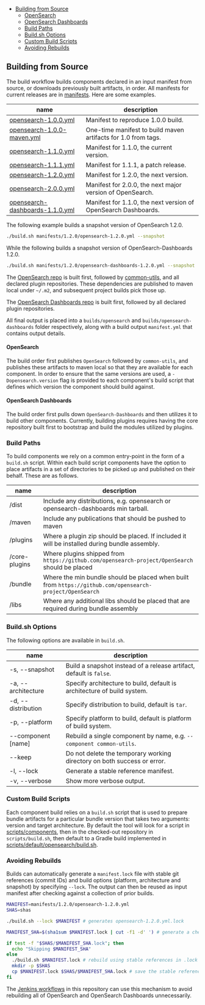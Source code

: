 - [Building from Source](#building-from-source)
    - [OpenSearch](#opensearch)
    - [OpenSearch Dashboards](#opensearch-dashboards)
  - [Build Paths](#build-paths)
  - [Build.sh Options](#buildsh-options)
  - [Custom Build Scripts](#custom-build-scripts)
  - [Avoiding Rebuilds](#avoiding-rebuilds)

## Building from Source

The build workflow builds components declared in an input manifest from source, or downloads previously built artifacts, in order. All manifests for current releases are in [manifests](../../manifests). Here are some examples.

| name                                                                                 | description                                                    |
|--------------------------------------------------------------------------------------|----------------------------------------------------------------|
| [opensearch-1.0.0.yml](/manifests/1.0.0/opensearch-1.0.0.yml)                        | Manifest to reproduce 1.0.0 build.                             |
| [opensearch-1.0.0-maven.yml](/manifests/1.0.0/opensearch-1.0.0-maven.yml)            | One-time manifest to build maven artifacts for 1.0 from tags.  |
| [opensearch-1.1.0.yml](/manifests/1.1.0/opensearch-1.1.0.yml)                        | Manifest for 1.1.0, the current version.                       |
| [opensearch-1.1.1.yml](/manifests/1.1.1/opensearch-1.1.1.yml)                        | Manifest for 1.1.1, a patch release.                           |
| [opensearch-1.2.0.yml](/manifests/1.2.0/opensearch-1.2.0.yml)                        | Manifest for 1.2.0, the next version.                          |
| [opensearch-2.0.0.yml](/manifests/2.0.0/opensearch-2.0.0.yml)                        | Manifest for 2.0.0, the next major version of OpenSearch.      |
| [opensearch-dashboards-1.1.0.yml](/manifests/1.1.0/opensearch-dashboards-1.1.0.yml)  | Manifest for 1.1.0, the next version of OpenSearch Dashboards. |    

The following example builds a snapshot version of OpenSearch 1.2.0.

```bash
./build.sh manifests/1.2.0/opensearch-1.2.0.yml --snapshot
```

While the following builds a snapshot version of OpenSearch-Dashboards 1.2.0.

```bash
./build.sh manifests/1.2.0/opensearch-dashboards-1.2.0.yml --snapshot
```

The [OpenSearch repo](https://github.com/opensearch-project/OpenSearch) is built first, followed by [common-utils](https://github.com/opensearch-project/common-utils), and all declared plugin repositories. These dependencies are published to maven local under `~/.m2`, and subsequent project builds pick those up. 

The [OpenSearch Dashboards repo](https://github.com/opensearch-project/OpenSearch-Dashboards) is built first, followed by all declared plugin repositories. 

All final output is placed into a `builds/opensearch` and `builds/opensearch-dashboards` folder respectively, along with a build output `manifest.yml` that contains output details.

#### OpenSearch

The build order first publishes `OpenSearch` followed by `common-utils`, and publishes these artifacts to maven local so that they are available for each component. In order to ensure that the same versions are used, a `-Dopensearch.version` flag is provided to each component's build script that defines which version the component should build against.

#### OpenSearch Dashboards

The build order first pulls down `OpenSearch-Dashboards` and then utilizes it to build other components. Currently, building plugins requires having the core repository built first to bootstrap and build the modules utilized by plugins.

### Build Paths

To build components we rely on a common entry-point in the form of a `build.sh` script. Within each build script components have the option to place artifacts in a set of directories to be picked up and published on their behalf. These are as follows.

| name               | description                                                                                             |
|--------------------|---------------------------------------------------------------------------------------------------------|
| /dist              | Include any distributions, e.g. opensearch or opensearch-dashboards min tarball.                        |
| /maven             | Include any publications that should be pushed to maven                                                 |
| /plugins           | Where a plugin zip should be placed. If included it will be installed during bundle assembly.           |
| /core-plugins      | Where plugins shipped from `https://github.com/opensearch-project/OpenSearch` should be placed          |
| /bundle            | Where the min bundle should be placed when built from `https://github.com/opensearch-project/OpenSearch`|
| /libs              | Where any additional libs should be placed that are required during bundle assembly                     |

### Build.sh Options

The following options are available in `build.sh`.

| name               | description                                                             |
|--------------------|-------------------------------------------------------------------------|
| -s, --snapshot     | Build a snapshot instead of a release artifact, default is `false`.     |
| -a, --architecture | Specify architecture to build, default is architecture of build system. |
| -d, --distribution | Specify distribution to build, default is `tar`.                        |
| -p, --platform     | Specify platform to build, default is platform of build system.         |
| --component [name] | Rebuild a single component by name, e.g. `--component common-utils`.    |
| --keep             | Do not delete the temporary working directory on both success or error. |
| -l, --lock         | Generate a stable reference manifest.                                   |
| -v, --verbose      | Show more verbose output.                                               |

### Custom Build Scripts

Each component build relies on a `build.sh` script that is used to prepare bundle artifacts for a particular bundle version that takes two arguments: version and target architecture. By default the tool will look for a script in [scripts/components](../../scripts/components), then in the checked-out repository in `scripts/build.sh`, then default to a Gradle build implemented in [scripts/default/opensearch/build.sh](../../scripts/default/opensearch/build.sh).

### Avoiding Rebuilds

Builds can automatically generate a `manifest.lock` file with stable git references (commit IDs) and build options (platform, architecture and snapshot) by specifying `--lock`. The output can then be reused as input manifest after checking against a collection of prior builds.

```bash
MANIFEST=manifests/1.2.0/opensearch-1.2.0.yml
SHAS=shas

./build.sh --lock $MANIFEST # generates opensearch-1.2.0.yml.lock

MANIFEST_SHA=$(sha1sum $MANIFEST.lock | cut -f1 -d' ') # generate a checksum of the stable manifest

if test -f "$SHAS/$MANIFEST_SHA.lock"; then
  echo "Skipping $MANIFEST_SHA"
else
  ./build.sh $MANIFEST.lock # rebuild using stable references in .lock
  mkdir -p $SHAS
  cp $MANIFEST.lock $SHAS/$MANIFEST_SHA.lock # save the stable reference manifest
fi
```

The [Jenkins workflows](../../jenkins) in this repository can use this mechanism to avoid rebuilding all of OpenSearch and OpenSearch Dashboards unnecessarily. 
